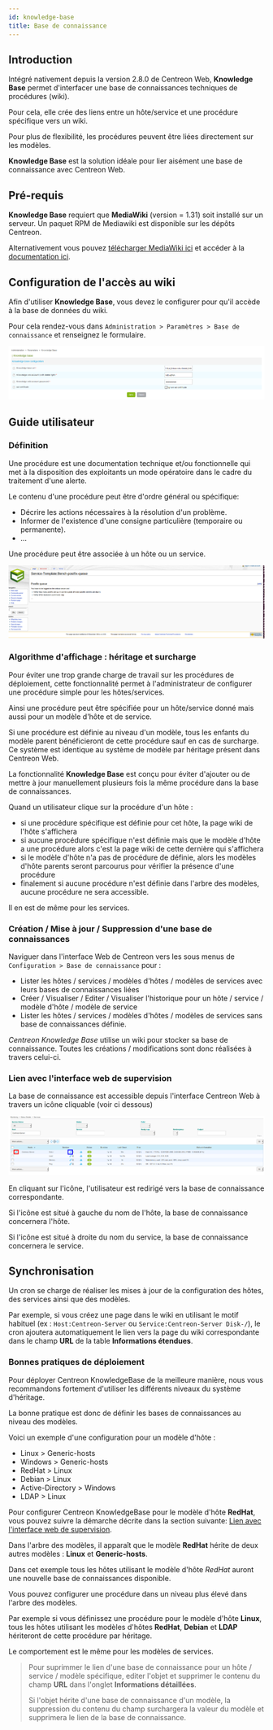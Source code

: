 ```yaml
---
id: knowledge-base
title: Base de connaissance
---
```


## Introduction

Intégré nativement depuis la version 2.8.0 de Centreon Web, **Knowledge
Base** permet d'interfacer une base de connaissances techniques de procédures
(wiki).

Pour cela, elle crée des liens entre un hôte/service et une procédure spécifique
vers un wiki.

Pour plus de flexibilité, les procédures peuvent être liées directement sur les
modèles.

**Knowledge Base** est la solution idéale pour lier aisément une base
de connaissance avec Centreon Web.

## Pré-requis

**Knowledge Base** requiert que **MediaWiki** (version = 1.31) soit
installé sur un serveur. Un paquet RPM de Mediawiki est disponible sur les
dépôts Centreon.

Alternativement vous pouvez [télécharger MediaWiki
ici](http://www.mediawiki.org/wiki/MediaWiki) et accéder à la [documentation
ici](http://www.mediawiki.org/wiki/User_hub).

## Configuration de l'accès au wiki

Afin d'utiliser **Knowledge Base**, vous devez le configurer pour qu'il
accède à la base de données du wiki.

Pour cela rendez-vous dans `Administration > Paramètres > Base de connaissance` et
renseignez le formulaire.

![image](../assets/administration/parameters-wiki.png)

## Guide utilisateur

### Définition

Une procédure est une documentation technique et/ou fonctionnelle qui met à la
disposition des exploitants un mode opératoire dans le cadre du traitement d'une
alerte.

Le contenu d'une procédure peut être d'ordre général ou spécifique:

  - Décrire les actions nécessaires à la résolution d'un problème.
  - Informer de l'existence d'une consigne particulière (temporaire ou
    permanente).
  - ...

Une procédure peut être associée à un hôte ou un service.

![image](../assets/administration/parameters-wiki-article.png)

### Algorithme d'affichage : héritage et surcharge

Pour éviter une trop grande charge de travail sur les procédures de déploiement,
cette fonctionnalité permet à l'administrateur de configurer une procédure
simple pour les hôtes/services.

Ainsi une procédure peut être spécifiée pour un hôte/service donné mais aussi
pour un modèle d'hôte et de service.

Si une procédure est définie au niveau d'un modèle, tous les enfants du modèle
parent bénéficieront de cette procédure sauf en cas de surcharge. Ce système est
identique au système de modèle par héritage présent dans Centreon Web.

La fonctionnalité **Knowledge Base** est conçu pour éviter d'ajouter ou
de mettre à jour manuellement plusieurs fois la même procédure dans la base de
connaissances.

Quand un utilisateur clique sur la procédure d'un hôte :

  - si une procédure spécifique est définie pour cet hôte, la page wiki de
    l'hôte s'affichera
  - si aucune procédure spécifique n'est définie mais que le modèle d'hôte a une
    procédure alors c'est la page wiki de cette dernière qui s'affichera
  - si le modèle d'hôte n'a pas de procédure de définie, alors les modèles
    d'hôte parents seront parcourus pour vérifier la présence d'une procédure
  - finalement si aucune procédure n'est définie dans l'arbre des modèles,
    aucune procédure ne sera accessible.

Il en est de même pour les services.

### Création / Mise à jour / Suppression d'une base de connaissances

Naviguer dans l'interface Web de Centreon vers les sous menus de
`Configuration > Base de connaissance` pour :

  - Lister les hôtes / services / modèles d'hôtes / modèles de services avec
    leurs bases de connaissances liées
  - Créer / Visualiser / Editer / Visualiser l'historique pour un hôte / service
    / modèle d'hôte / modèle de service
  - Lister les hôtes / services / modèles d'hôtes / modèles de services sans
    base de connaissances définie.

*Centreon Knowledge Base* utilise un wiki pour stocker sa base de connaissance.
Toutes les créations / modifications sont donc réalisées à travers celui-ci.

### Lien avec l'interface web de supervision

La base de connaissance est accessible depuis l'interface Centreon Web à travers
un icône cliquable (voir ci dessous)

![image](../assets/administration/parameters-wiki-host-monitoring.png)

En cliquant sur l'icône, l'utilisateur est redirigé vers la base de connaissance
correspondante.

Si l'icône est situé à gauche du nom de l'hôte, la base de connaissance
concernera l'hôte.

Si l'icône est situé à droite du nom du service, la base de connaissance
concernera le service.

## Synchronisation

Un cron se charge de réaliser les mises à jour de la configuration des hôtes,
des services ainsi que des modèles.

Par exemple, si vous créez une page dans le wiki en utilisant le motif habituel
(ex : `Host:Centreon-Server` ou `Service:Centreon-Server Disk-/`), le cron
ajoutera automatiquement le lien vers la page du wiki correspondante dans le
champ **URL** de la table **Informations étendues**.

### Bonnes pratiques de déploiement

Pour déployer Centreon KnowledgeBase de la meilleure manière, nous vous
recommandons fortement d'utiliser les différents niveaux du système d'héritage.

La bonne pratique est donc de définir les bases de connaissances au niveau des
modèles.

Voici un exemple d'une configuration pour un modèle d'hôte :

  - Linux \> Generic-hosts
  - Windows \> Generic-hosts
  - RedHat \> Linux
  - Debian \> Linux
  - Active-Directory \> Windows
  - LDAP \> Linux

Pour configurer Centreon KnowledgeBase pour le modèle d'hôte **RedHat**, vous
pouvez suivre la démarche décrite dans la section suivante: [Lien avec l'interface web de
supervision](#lien-avec-linterface-web-de-supervision).

Dans l'arbre des modèles, il apparaît que le modèle **RedHat** hérite de deux
autres modèles : **Linux** et **Generic-hosts**.

Dans cet exemple tous les hôtes utilisant le modèle d'hôte *RedHat* auront une
nouvelle base de connaissances disponible.

Vous pouvez configurer une procédure dans un niveau plus élevé dans l'arbre des
modèles.

Par exemple si vous définissez une procédure pour le modèle d'hôte **Linux**, tous
les hôtes utilisant les modèles d'hôtes **RedHat**, **Debian** et **LDAP** hériteront
de cette procédure par héritage.

Le comportement est le même pour les modèles de services.

> Pour suprimmer le lien d'une base de connaissance pour un hôte / service /
> modèle spécifique, editer l'objet et supprimer le contenu du champ **URL**
> dans l'onglet **Informations détaillées**.
>
> Si l'objet hérite d'une base de connaissance d'un modèle, la suppression du
> contenu du champ surchargera la valeur du modèle et supprimera le lien de la
> base de connaissance.
